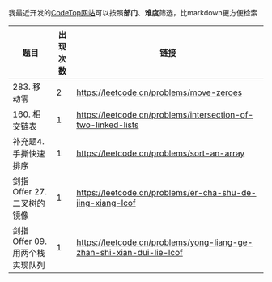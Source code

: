 我最近开发的[CodeTop网站](https://codetop.cc)可以按照**部门**、**难度**筛选，比markdown更方便检索

|题目|出现次数|链接|
|-|-|-|
|283. 移动零|2|https://leetcode.cn/problems/move-zeroes|
|160. 相交链表|1|https://leetcode.cn/problems/intersection-of-two-linked-lists|
|补充题4. 手撕快速排序|1|https://leetcode.cn/problems/sort-an-array|
|剑指 Offer 27. 二叉树的镜像|1|https://leetcode.cn/problems/er-cha-shu-de-jing-xiang-lcof|
|剑指 Offer 09. 用两个栈实现队列|1|https://leetcode.cn/problems/yong-liang-ge-zhan-shi-xian-dui-lie-lcof|